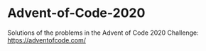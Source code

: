 # Advent-of-Code-2020
Solutions of the problems in the Advent of Code 2020 Challenge: https://adventofcode.com/
